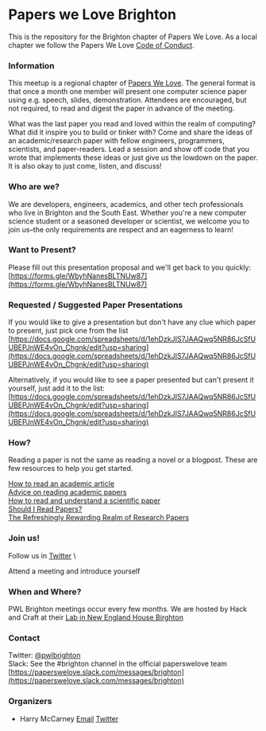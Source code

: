 # Papers we Love Brighton

This is the repository for the Brighton chapter of Papers We Love. As a local chapter we follow the Papers We Love [Code of Conduct](https://github.com/papers-we-love/guatemala-city/blob/master/code-of-conduct.md).

### Information

This meetup is a regional chapter of [Papers We Love](https://paperswelove.org). The general format is that once a month one member will present one computer science paper using e.g. speech, slides, demonstration. Attendees are encouraged, but not required, to read and digest the paper in advance of the meeting.

What was the last paper you read and loved within the realm of computing? What did it inspire you to build or tinker with? Come and share the ideas of an academic/research paper with fellow engineers, programmers, scientists, and paper-readers. Lead a session and show off code that you wrote that implements these ideas or just give us the lowdown on the paper. It is also okay to just come, listen, and discuss!

### Who are we?

We are developers, engineers, academics, and other tech professionals who live in Brighton and the South East. Whether you're a new computer science student or a seasoned developer or scientist, we welcome you to join us–the only requirements are respect and an eagerness to learn!

### Want to Present?

Please fill out this presentation proposal and we'll get back to you quickly: [https://forms.gle/WbyhNanesBLTNUw87](https://forms.gle/WbyhNanesBLTNUw87)

### Requested / Suggested Paper Presentations

If you would like to give a presentation but don't have any clue which paper to present, just pick one from the list [https://docs.google.com/spreadsheets/d/1ehDzkJIS7JAAQwq5NR86JcSfUUBEPJnWE4vOn_Chgnk/edit?usp=sharing](https://docs.google.com/spreadsheets/d/1ehDzkJIS7JAAQwq5NR86JcSfUUBEPJnWE4vOn_Chgnk/edit?usp=sharing)

Alternatively, if you would like to see a paper presented but can't present it yourself, just add it to the list: [https://docs.google.com/spreadsheets/d/1ehDzkJIS7JAAQwq5NR86JcSfUUBEPJnWE4vOn_Chgnk/edit?usp=sharing](https://docs.google.com/spreadsheets/d/1ehDzkJIS7JAAQwq5NR86JcSfUUBEPJnWE4vOn_Chgnk/edit?usp=sharing)

### How?

Reading a paper is not the same as reading a novel or a blogpost. These are few resources to help you get started.

[How to read an academic article](https://organizationsandmarkets.com/2010/08/31/how-to-read-an-academic-article/)  
[Advice on reading academic papers](https://www.cc.gatech.edu/~akmassey/posts/2012-02-15-advice-on-reading-academic-papers.html)  
[How to read and understand a scientific paper](https://violentmetaphors.com/2013/08/25/how-to-read-and-understand-a-scientific-paper-2/)  
[Should I Read Papers?](http://michaelrbernste.in/2014/10/21/should-i-read-papers.html)  
[The Refreshingly Rewarding Realm of Research Papers](https://www.youtube.com/watch?v=8eRx5Wo3xYA)

### Join us!
Follow us in [Twitter](https://twitter.com/pwlbrighton)  \

Attend a meeting and introduce yourself

### When and Where?

PWL Brighton meetings occur every few months. We are hosted by Hack and Craft at their [Lab in New England House Birghton](https://goo.gl/maps/ZwG2wqPGbBd4mJCf7)

### Contact

Twitter: [@pwlbrighton](https://twitter.com/pwlbrighton)  
Slack: See the #brighton channel in the official paperswelove team [https://paperswelove.slack.com/messages/brighton](https://paperswelove.slack.com/messages/brighton)

### Organizers
* Harry McCarney [Email](mailto:harry@hackandcraft.com) [Twitter](https://twitter.com/hmccarney) 



